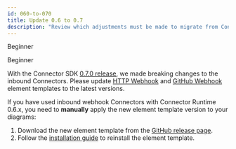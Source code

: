 ```yaml
---
id: 060-to-070
title: Update 0.6 to 0.7
description: "Review which adjustments must be made to migrate from Connector SDK 0.6.x to 0.7.0."
---
```


<span class="badge badge--beginner">Beginner</span>

<span class="badge badge--beginner">Beginner</span>

With the Connector SDK [0.7.0 release](https://github.com/camunda/connector-sdk/releases/tag/0.7.0), we made
breaking changes to the inbound Connectors. Please update
[HTTP Webhook](https://github.com/camunda/connectors-bundle/blob/main/connectors/webhook-connector/element-templates/webhook-connector.json)
and [GitHub Webhook](https://github.com/camunda/connectors-bundle/blob/main/connectors/github/element-templates/github-webhook-connector.json)
element templates to the latest versions.

If you have used inbound webhook Connectors with Connector Runtime 0.6.x, you need to **manually**
apply the new element template version to your diagrams:

1. Download the new element template from the [GitHub release page](https://github.com/camunda/connectors-bundle/releases/tag/0.17.0).
2. Follow the [installation guide](/components/modeler/desktop-modeler/element-templates/configuring-templates.md) to reinstall the element template.
